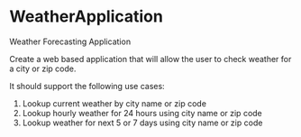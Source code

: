 # WeatherApplication
Weather Forecasting Application 


Create a web based application that will allow the user to check weather for a city or zip code.

It should support the following use cases:

1. Lookup current weather by city name or zip code
2. Lookup hourly weather for 24 hours using city name or zip code
3. Lookup weather for next 5 or 7 days using city name or zip code
